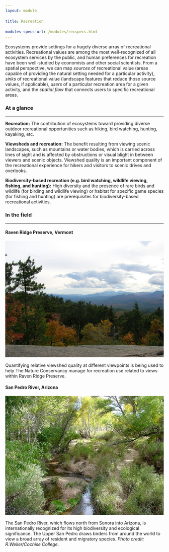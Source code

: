 ```yaml
---
layout: module

title: Recreation

modules-specs-url: /modules/recspecs.html
---
```

<div id="module-intro" markdown="1">

Ecosystems provide settings for a hugely diverse array of recreational
activities. Recreational values are among the most well-recognized of
all ecosystem services by the public, and human preferences for
recreation have been well-studied by economists and other social
scientists. From a spatial perspective, we can map *sources* of
recreational value (areas capable of providing the natural setting
needed for a particular activity), *sinks* of recreational value
(landscape features that reduce those source values, if applicable),
*users* of a particular recreation area for a given activity, and the
*spatial flow* that connects users to specific recreational areas.

</div>

<div id="module-at-a-glance" markdown="1">

### At a glance
----------------

**Recreation:** The contribution of ecosystems toward providing
diverse outdoor recreational opportunities such as hiking, bird
watching, hunting, kayaking, etc.

**Viewsheds and recreation:** The benefit resulting from viewing
scenic landscapes, such as mountains or water bodies, which is carried
across lines of sight and is affected by obstructions or visual blight
in between viewers and scenic objects.  Viewshed quality is an
important component of the recreational experience for hikers and
visitors to scenic drives and overlooks.

**Biodiversity-based recreation (e.g. bird watching, wildlife viewing,
fishing, and hunting):** High diversity and the presence of rare birds
and wildlife (for birding and wildlife viewing) or habitat for
specific game species (for fishing and hunting) are prerequisites for
biodiversity-based recreational activities.

</div>

<div id="module-in-the-field" markdown="1">

### In the field
-----------------

#### Raven Ridge Preserve, Vermont

<img src="/images/vt_forest.jpg" />

Quantifying relative viewshed quality at different viewpoints is being
used to help The Nature Conservancy manage for recreation use related
to views within Raven Ridge Preserve.

#### San Pedro River, Arizona

<img src="/images/san-pedro-leaves47a.jpg" />

The San Pedro River, which flows north from Sonora into Arizona, is
internationally recognized for its high biodiversity and ecological
significance.  The Upper San Pedro draws birders from around the world
to view a broad array of resident and migratory species. *Photo
credit: R.Weller/Cochise College.*

<p><a href="/case_studies/sanpedro.html" class="learn-more"> </a></p>

</div>
